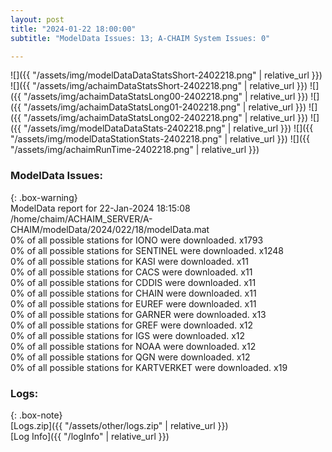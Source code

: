 ```yaml
---
layout: post
title: "2024-01-22 18:00:00"
subtitle: "ModelData Issues: 13; A-CHAIM System Issues: 0"

---
```


![]({{ "/assets/img/modelDataDataStatsShort-2402218.png" | relative_url }})
![]({{ "/assets/img/achaimDataStatsShort-2402218.png" | relative_url }})
![]({{ "/assets/img/achaimDataStatsLong00-2402218.png" | relative_url }})
![]({{ "/assets/img/achaimDataStatsLong01-2402218.png" | relative_url }})
![]({{ "/assets/img/achaimDataStatsLong02-2402218.png" | relative_url }})
![]({{ "/assets/img/modelDataDataStats-2402218.png" | relative_url }})
![]({{ "/assets/img/modelDataStationStats-2402218.png" | relative_url }})
![]({{ "/assets/img/achaimRunTime-2402218.png" | relative_url }})


### ModelData Issues:  
  
{: .box-warning}  
 ModelData report for 22-Jan-2024 18:15:08   
 /home/chaim/ACHAIM_SERVER/A-CHAIM/modelData/2024/022/18/modelData.mat   
 0% of all possible stations for IONO were downloaded. x1793   
 0% of all possible stations for SENTINEL were downloaded. x1248   
 0% of all possible stations for KASI were downloaded. x11   
 0% of all possible stations for CACS were downloaded. x11   
 0% of all possible stations for CDDIS were downloaded. x11   
 0% of all possible stations for CHAIN were downloaded. x11   
 0% of all possible stations for EUREF were downloaded. x11   
 0% of all possible stations for GARNER were downloaded. x13   
 0% of all possible stations for GREF were downloaded. x12   
 0% of all possible stations for IGS were downloaded. x12   
 0% of all possible stations for NOAA were downloaded. x12   
 0% of all possible stations for QGN were downloaded. x12   
 0% of all possible stations for KARTVERKET were downloaded. x19   
  


### Logs:  
  
{: .box-note}  
[Logs.zip]({{ "/assets/other/logs.zip" | relative_url }})  
[Log Info]({{ "/logInfo" | relative_url }})  
